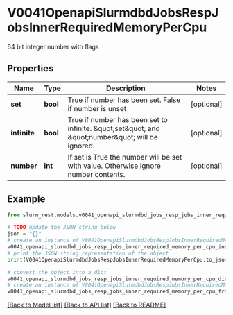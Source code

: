 # V0041OpenapiSlurmdbdJobsRespJobsInnerRequiredMemoryPerCpu

64 bit integer number with flags

## Properties

Name | Type | Description | Notes
------------ | ------------- | ------------- | -------------
**set** | **bool** | True if number has been set. False if number is unset | [optional] 
**infinite** | **bool** | True if number has been set to infinite. \&quot;set\&quot; and \&quot;number\&quot; will be ignored. | [optional] 
**number** | **int** | If set is True the number will be set with value. Otherwise ignore number contents. | [optional] 

## Example

```python
from slurm_rest.models.v0041_openapi_slurmdbd_jobs_resp_jobs_inner_required_memory_per_cpu import V0041OpenapiSlurmdbdJobsRespJobsInnerRequiredMemoryPerCpu

# TODO update the JSON string below
json = "{}"
# create an instance of V0041OpenapiSlurmdbdJobsRespJobsInnerRequiredMemoryPerCpu from a JSON string
v0041_openapi_slurmdbd_jobs_resp_jobs_inner_required_memory_per_cpu_instance = V0041OpenapiSlurmdbdJobsRespJobsInnerRequiredMemoryPerCpu.from_json(json)
# print the JSON string representation of the object
print(V0041OpenapiSlurmdbdJobsRespJobsInnerRequiredMemoryPerCpu.to_json())

# convert the object into a dict
v0041_openapi_slurmdbd_jobs_resp_jobs_inner_required_memory_per_cpu_dict = v0041_openapi_slurmdbd_jobs_resp_jobs_inner_required_memory_per_cpu_instance.to_dict()
# create an instance of V0041OpenapiSlurmdbdJobsRespJobsInnerRequiredMemoryPerCpu from a dict
v0041_openapi_slurmdbd_jobs_resp_jobs_inner_required_memory_per_cpu_from_dict = V0041OpenapiSlurmdbdJobsRespJobsInnerRequiredMemoryPerCpu.from_dict(v0041_openapi_slurmdbd_jobs_resp_jobs_inner_required_memory_per_cpu_dict)
```
[[Back to Model list]](../README.md#documentation-for-models) [[Back to API list]](../README.md#documentation-for-api-endpoints) [[Back to README]](../README.md)


